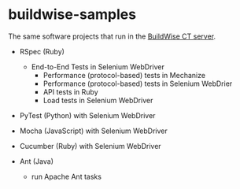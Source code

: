 # buildwise-samples

The same software projects that run in the [BuildWise CT server](https://agileway.com.au/buildwise).

* RSpec (Ruby) 
  - End-to-End Tests in Selenium WebDriver
	- Performance (protocol-based) tests in Mechanize
	- Performance (protocol-based) tests in Selenium WebDrier
	- API tests in Ruby
	- Load tests in Selenium WebDriver
 
* PyTest (Python) with Selenium WebDriver
  
* Mocha (JavaScript) with Selenium WebDriver

* Cucumber (Ruby) with Selenium WebDriver

* Ant (Java)
  - run Apache Ant tasks

  